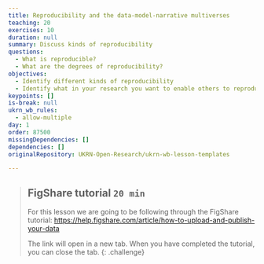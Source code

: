 ```yaml
---
title: Reproducibility and the data-model-narrative multiverses
teaching: 20
exercises: 10
duration: null
summary: Discuss kinds of reproducibility
questions:
  - What is reproducible?
  - What are the degrees of reproducibility?
objectives:
  - Identify different kinds of reproducibility
  - Identify what in your research you want to enable others to reproduce
keypoints: []
is-break: null
ukrn_wb_rules:
  - allow-multiple
day: 1
order: 87500
missingDependencies: []
dependencies: []
originalRepository: UKRN-Open-Research/ukrn-wb-lesson-templates

---
```

> ## FigShare tutorial `20 min`
> For this lesson we are going to be following through the FigShare tutorial:
> <a href="https://help.figshare.com/article/how-to-upload-and-publish-your-data" target="_blank">https://help.figshare.com/article/how-to-upload-and-publish-your-data</a>
>
> The link will open in a new tab.
> When you have completed the tutorial, you can close the tab.
{: .challenge}
